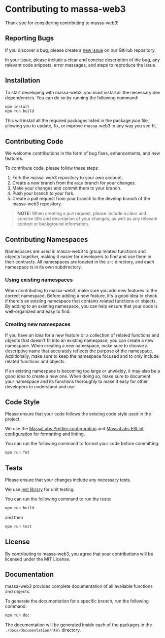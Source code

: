 # Contributing to massa-web3

Thank you for considering contributing to massa-web3!

## Reporting Bugs

If you discover a bug, please create a [new issue](https://github.com/massalabs/massa-web3/issues/new?assignees=&labels=issue) on our GitHub repository.

In your issue, please include a clear and concise description of the bug, any relevant code snippets, error messages, and steps to reproduce the issue.

## Installation

To start developing with massa-web3, you must install all the necessary dev dependencies. You can do so by running the following command:

```sh
npm install
npm run build
```

This will install all the required packages listed in the package.json file, allowing you to update, fix, or improve massa-web3 in any way you see fit.

## Contributing Code

We welcome contributions in the form of bug fixes, enhancements, and new features.

To contribute code, please follow these steps:

1. Fork the massa-web3 repository to your own account.
2. Create a new branch from the `main` branch for your changes.
3. Make your changes and commit them to your branch.
4. Push your branch to your fork.
5. Create a pull request from your branch to the develop branch of the massa-web3 repository.

> **NOTE:** When creating a pull request, please include a clear and concise title and description of your changes, as well as any relevant context or background information.

## Contributing Namespaces

Namespaces are used in massa-web3 to group related functions and objects together, making it easier for developers to find and use them in their contracts. All namespaces are located in the `src` directory, and each namespace is in its own subdirectory.

### Using existing namespaces

When contributing to massa-web3, make sure you add new features to the correct namespace. Before adding a new feature, it's a good idea to check if there's an existing namespace that contains related functions or objects. By adding to an existing namespace, you can help ensure that your code is well-organized and easy to find.

### Creating new namespaces

If you have an idea for a new feature or a collection of related functions and objects that doesn't fit into an existing namespace, you can create a new namespace. When creating a new namespace, make sure to choose a descriptive name that accurately reflects the purpose of the namespace. Additionally, make sure to keep the namespace focused and to only include related functions and objects.

If an existing namespace is becoming too large or unwieldy, it may also be a good idea to create a new one. When doing so, make sure to document your namespace and its functions thoroughly to make it easy for other developers to understand and use.

## Code Style

Please ensure that your code follows the existing code style used in the project.

We use the [MassaLabs Prettier configuration](https://github.com/massalabs/prettier-config-as) and [MassaLabs ESLint configuration](https://github.com/massalabs/eslint-config) for formatting and linting.

You can run the following command to format your code before committing:

```sh
npm run fmt
```

## Tests

Please ensure that your changes include any necessary tests.

We use [jest library](https://jestjs.io/fr/) for unit testing.
  
You can run the following command to run the tests:

```sh
npm run build
```

and then

```sh
npm run test
```

## License

By contributing to massa-web3, you agree that your contributions will be licensed under the MIT License.

## Documentation

massa-web3 provides complete documentation of all available functions and objects.

To generate the documentation for a specific branch, run the following command:

```sh
npm run doc
```

The documentation will be generated inside each of the packages in the `./docs/documentation/html` directory.
